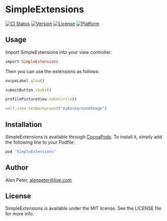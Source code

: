 # SimpleExtensions

[![CI Status](http://img.shields.io/travis/peteralen/SimpleExtensions.svg?style=flat)](https://travis-ci.org/peteralen/SimpleExtensions)
[![Version](https://img.shields.io/cocoapods/v/SimpleExtensions.svg?style=flat)](http://cocoapods.org/pods/SimpleExtensions)
[![License](https://img.shields.io/cocoapods/l/SimpleExtensions.svg?style=flat)](http://cocoapods.org/pods/SimpleExtensions)
[![Platform](https://img.shields.io/cocoapods/p/SimpleExtensions.svg?style=flat)](http://cocoapods.org/pods/SimpleExtensions)

## Usage

Import SimpleExtensions into your view controller:

```ruby
import SimpleExtensions
```

Then you can use the extensions as follows:

```ruby
swipeLabel.glow()
```
```ruby
submitButton.shake()
```
```ruby
profilePictureView.makeCircle()
```
```ruby
self.view.setBackground("myBackgroundImage")
```

<!--## Requirements-->

## Installation

SimpleExtensions is available through [CocoaPods](http://cocoapods.org). To install
it, simply add the following line to your Podfile:

```ruby
pod "SimpleExtensions"
```

## Author

Alen Peter, alenpeter@live.com

## License

SimpleExtensions is available under the MIT license. See the LICENSE file for more info.
